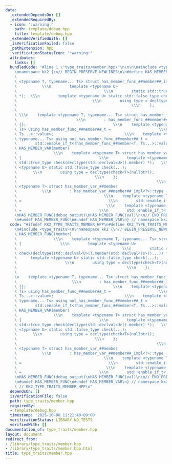 ```yaml
---
data:
  _extendedDependsOn: []
  _extendedRequiredBy:
  - icon: ':warning:'
    path: template/debug.hpp
    title: template/debug.hpp
  _extendedVerifiedWith: []
  _isVerificationFailed: false
  _pathExtension: hpp
  _verificationStatusIcon: ':warning:'
  attributes:
    links: []
  bundledCode: "#line 1 \"type_traits/member.hpp\"\n\n\n\n#include <type_traits>\n\
    \nnamespace kk2 {\n// BEGIN_PRESERVE_NEWLINES\n\n#define HAS_MEMBER_FUNC(member)\
    \                                                                    \\\n    template\
    \ <typename T, typename... Ts> struct has_member_func_##member##_impl {      \
    \           \\\n        template <typename U>                                \
    \                                      \\\n        static std::true_type check(decltype(std::declval<U>().member(std::declval<Ts>()...))\
    \ *);  \\\n        template <typename U> static std::false_type check(...);  \
    \                                 \\\n        using type = decltype(check<T>(nullptr));\
    \                                                  \\\n    };                \
    \                                                                            \
    \ \\\n    template <typename T, typename... Ts> struct has_member_func_##member\
    \                          \\\n        : has_member_func_##member##_impl<T, Ts...>::type\
    \ {};                                      \\\n    template <typename T, typename...\
    \ Ts> using has_member_func_##member##_t =                     \\\n        std::enable_if_t<has_member_func_##member<T,\
    \ Ts...>::value>;                               \\\n    template <typename T,\
    \ typename... Ts> using not_has_member_func_##member##_t =                 \\\n\
    \        std::enable_if_t<!has_member_func_##member<T, Ts...>::value>;\n\n#define\
    \ HAS_MEMBER_VAR(member)                                                     \
    \                \\\n    template <typename T> struct has_member_var_##member##_impl\
    \ {                                  \\\n        template <typename U> static\
    \ std::true_type check(decltype(std::declval<U>().member) *);   \\\n        template\
    \ <typename U> static std::false_type check(...);                            \
    \       \\\n        using type = decltype(check<T>(nullptr));                \
    \                                  \\\n    };                                \
    \                                                             \\\n    template\
    \ <typename T> struct has_member_var_##member                                \
    \           \\\n        : has_member_var_##member##_impl<T>::type {};        \
    \                                      \\\n    template <typename T> using has_member_var_##member##_t\
    \ =                                      \\\n        std::enable_if_t<has_member_var_##member<T>::value>;\
    \                                       \\\n    template <typename T> using not_has_member_var_##member##_t\
    \ =                                  \\\n        std::enable_if_t<!has_member_var_##member<T>::value>;\n\
    \nHAS_MEMBER_FUNC(debug_output)\nHAS_MEMBER_FUNC(val)\n\n// END_PRESERVE_NEWLINES\n\
    \n#undef HAS_MEMBER_FUNC\n#undef HAS_MEMBER_VAR\n} // namespace kk2\n\n\n"
  code: "#ifndef KK2_TYPE_TRAITS_MEMBER_HPP\n#define KK2_TYPE_TRAITS_MEMBER_HPP 1\n\
    \n#include <type_traits>\n\nnamespace kk2 {\n// BEGIN_PRESERVE_NEWLINES\n\n#define\
    \ HAS_MEMBER_FUNC(member)                                                    \
    \                \\\n    template <typename T, typename... Ts> struct has_member_func_##member##_impl\
    \ {                 \\\n        template <typename U>                        \
    \                                              \\\n        static std::true_type\
    \ check(decltype(std::declval<U>().member(std::declval<Ts>()...)) *);  \\\n  \
    \      template <typename U> static std::false_type check(...);              \
    \                     \\\n        using type = decltype(check<T>(nullptr));  \
    \                                                \\\n    };                  \
    \                                                                           \\\
    \n    template <typename T, typename... Ts> struct has_member_func_##member  \
    \                        \\\n        : has_member_func_##member##_impl<T, Ts...>::type\
    \ {};                                      \\\n    template <typename T, typename...\
    \ Ts> using has_member_func_##member##_t =                     \\\n        std::enable_if_t<has_member_func_##member<T,\
    \ Ts...>::value>;                               \\\n    template <typename T,\
    \ typename... Ts> using not_has_member_func_##member##_t =                 \\\n\
    \        std::enable_if_t<!has_member_func_##member<T, Ts...>::value>;\n\n#define\
    \ HAS_MEMBER_VAR(member)                                                     \
    \                \\\n    template <typename T> struct has_member_var_##member##_impl\
    \ {                                  \\\n        template <typename U> static\
    \ std::true_type check(decltype(std::declval<U>().member) *);   \\\n        template\
    \ <typename U> static std::false_type check(...);                            \
    \       \\\n        using type = decltype(check<T>(nullptr));                \
    \                                  \\\n    };                                \
    \                                                             \\\n    template\
    \ <typename T> struct has_member_var_##member                                \
    \           \\\n        : has_member_var_##member##_impl<T>::type {};        \
    \                                      \\\n    template <typename T> using has_member_var_##member##_t\
    \ =                                      \\\n        std::enable_if_t<has_member_var_##member<T>::value>;\
    \                                       \\\n    template <typename T> using not_has_member_var_##member##_t\
    \ =                                  \\\n        std::enable_if_t<!has_member_var_##member<T>::value>;\n\
    \nHAS_MEMBER_FUNC(debug_output)\nHAS_MEMBER_FUNC(val)\n\n// END_PRESERVE_NEWLINES\n\
    \n#undef HAS_MEMBER_FUNC\n#undef HAS_MEMBER_VAR\n} // namespace kk2\n\n#endif\
    \ // KK2_TYPE_TRAITS_MEMBER_HPP\n"
  dependsOn: []
  isVerificationFile: false
  path: type_traits/member.hpp
  requiredBy:
  - template/debug.hpp
  timestamp: '2025-10-08 11:21:40+09:00'
  verificationStatus: LIBRARY_NO_TESTS
  verifiedWith: []
documentation_of: type_traits/member.hpp
layout: document
redirect_from:
- /library/type_traits/member.hpp
- /library/type_traits/member.hpp.html
title: type_traits/member.hpp
---
```

